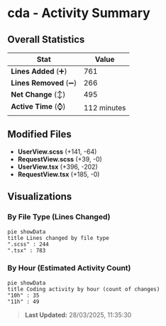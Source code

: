 # cda - Activity Summary 

## Overall Statistics

| Stat                   | Value                                                             |
| ---------------------- | ----------------------------------------------------------------- |
| **Lines Added** (➕)   | 761                                          |
| **Lines Removed** (➖) | 266                                        |
| **Net Change** (↕)    | 495                |
| **Active Time** (⌚)   | 112 minutes |


## Modified Files
- **UserView.scss** (+141, -64)
- **RequestView.scss** (+39, -0)
- **UserView.tsx** (+396, -202)
- **RequestView.tsx** (+185, -0)

## Visualizations

### By File Type (Lines Changed)

```mermaid
pie showData
title Lines changed by file type
".scss" : 244
".tsx" : 783
```

### By Hour (Estimated Activity Count)

```mermaid
pie showData
title Coding activity by hour (count of changes)
"10h" : 35
"11h" : 49
```


> **Last Updated:** 28/03/2025, 11:35:30